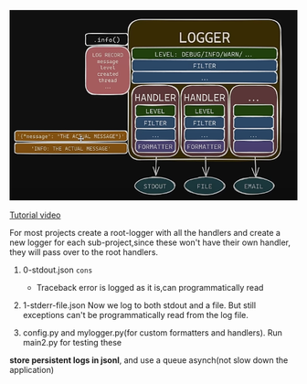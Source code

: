 
![Logger](./imgs/logger_pic.png)

[Tutorial video](https://www.youtube.com/watch?v=9L77QExPmI0)

For most projects create a root-logger with all the handlers and create a new logger for each sub-project,since these won't have their own handler, they will pass over to the root handlers.

1. 0-stdout.json
`cons`
    - Traceback error is logged as it is,can programmatically read

2. 1-stderr-file.json
Now we log to both stdout and a file. But still exceptions can't be programmatically read from the log file. 

3. config.py and mylogger.py(for custom formatters and handlers). Run main2.py for testing these

**store persistent logs in jsonl**, and use a queue asynch(not slow down the application)

